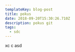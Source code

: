 ```yaml
---
templateKey: blog-post
title: pokus
date: 2018-09-20T15:30:26.710Z
description: pokus git
tags:
  - sdc
---
```

xc c asd
